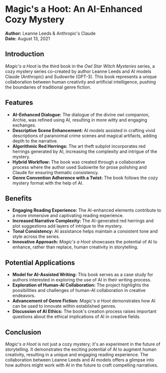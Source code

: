 # Magic's a Hoot: An AI-Enhanced Cozy Mystery
**Author:** Leanne Leeds & Anthropic's Claude  
**Date:** August 13, 2021  

## Introduction

*Magic's a Hoot* is the third book in the *Owl Star Witch Mysteries* series, a cozy mystery series co-created by author Leanne Leeds and AI models Claude (Anthropic) and Sudowrite (GPT-3). This book represents a unique collaboration between human creativity and artificial intelligence, pushing the boundaries of traditional genre fiction.

## Features

* **AI-Enhanced Dialogue:** The dialogue of the divine owl companion, Archie, was refined using AI, resulting in more witty and engaging exchanges.
* **Descriptive Scene Enhancement:** AI models assisted in crafting vivid descriptions of paranormal crime scenes and magical artifacts, adding depth to the narrative.
* **Algorithmic Red Herrings:** The art theft subplot incorporates red herrings generated by AI, increasing the complexity and intrigue of the mystery.
* **Hybrid Workflow:** The book was created through a collaborative process where the author used Sudowrite for prose polishing and Claude for ensuring thematic consistency.
* **Genre Convention Adherence with a Twist:** The book follows the cozy mystery format with the help of AI.

## Benefits

* **Engaging Reading Experience:** The AI-enhanced elements contribute to a more immersive and captivating reading experience.
* **Increased Narrative Complexity:** The AI-generated red herrings and plot suggestions add layers of intrigue to the mystery.
* **Tonal Consistency:** AI assistance helps maintain a consistent tone and style across the series.
* **Innovative Approach:** *Magic's a Hoot* showcases the potential of AI to enhance, rather than replace, human creativity in storytelling.

## Potential Applications

* **Model for AI-Assisted Writing:** This book serves as a case study for authors interested in exploring the use of AI in their writing process.
* **Exploration of Human-AI Collaboration:** The project highlights the possibilities and challenges of human-AI collaboration in creative endeavors.
* **Advancement of Genre Fiction:** *Magic's a Hoot* demonstrates how AI can be used to innovate within established genres.
* **Discussion of AI Ethics:** The book's creation process raises important questions about the ethical implications of AI in creative fields.

## Conclusion

*Magic's a Hoot* is not just a cozy mystery; it's an experiment in the future of storytelling. It demonstrates the exciting potential of AI to augment human creativity, resulting in a unique and engaging reading experience. The collaboration between Leanne Leeds and AI models offers a glimpse into how authors might work with AI in the future to craft compelling narratives.